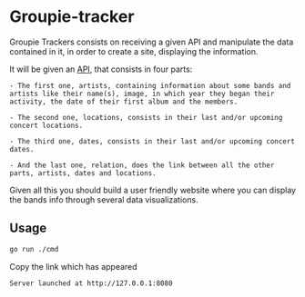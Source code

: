 # Groupie-tracker

Groupie Trackers consists on receiving a given API and manipulate the data contained in it, in order to create a site, displaying the information.

It will be given an [API](https://groupietrackers.herokuapp.com/api), that consists in four parts:

    - The first one, artists, containing information about some bands and artists like their name(s), image, in which year they began their activity, the date of their first album and the members.

    - The second one, locations, consists in their last and/or upcoming concert locations.

    - The third one, dates, consists in their last and/or upcoming concert dates.

    - And the last one, relation, does the link between all the other parts, artists, dates and locations.

Given all this you should build a user friendly website where you can display the bands info through several data visualizations.

## Usage

```bash
go run ./cmd
```
Copy the link which has appeared
```bash
Server launched at http://127.0.0.1:8080
```


